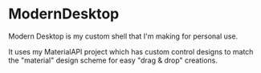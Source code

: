 # ModernDesktop
Modern Desktop is my custom shell that I'm making for personal use.

It uses my MaterialAPI project which has custom control designs to match the "material" design scheme for easy "drag & drop" creations.
